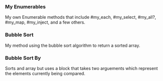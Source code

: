 ### My Enumerables
My own Enumerable methods that include #my_each, #my_select, #my_all?, #my_map, #my_inject, and a few others. 

### Bubble Sort
My method using the bubble sort algorithm to return a sorted array.

### Bubble Sort By
Sorts and array but uses a block that takes two arguements which represent the elements currently being compared.